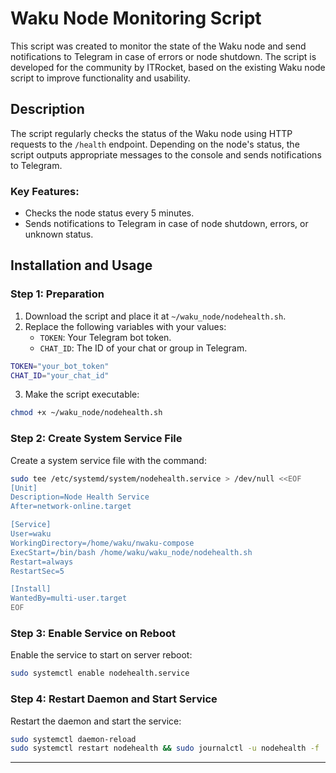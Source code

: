 # Waku Node Monitoring Script

This script was created to monitor the state of the Waku node and send notifications to Telegram in case of errors or node shutdown. The script is developed for the community by ITRocket, based on the existing Waku node script to improve functionality and usability.

## Description

The script regularly checks the status of the Waku node using HTTP requests to the `/health` endpoint. Depending on the node's status, the script outputs appropriate messages to the console and sends notifications to Telegram.

### Key Features:
- Checks the node status every 5 minutes.
- Sends notifications to Telegram in case of node shutdown, errors, or unknown status.

## Installation and Usage

### Step 1: Preparation

1. Download the script and place it at `~/waku_node/nodehealth.sh`.
2. Replace the following variables with your values:
    - `TOKEN`: Your Telegram bot token.
    - `CHAT_ID`: The ID of your chat or group in Telegram.

```bash
TOKEN="your_bot_token"
CHAT_ID="your_chat_id"
```

3. Make the script executable:

```bash
chmod +x ~/waku_node/nodehealth.sh
```

### Step 2: Create System Service File

Create a system service file with the command:

```bash
sudo tee /etc/systemd/system/nodehealth.service > /dev/null <<EOF
[Unit]
Description=Node Health Service
After=network-online.target

[Service]
User=waku
WorkingDirectory=/home/waku/nwaku-compose
ExecStart=/bin/bash /home/waku/waku_node/nodehealth.sh
Restart=always
RestartSec=5

[Install]
WantedBy=multi-user.target
EOF
```

### Step 3: Enable Service on Reboot

Enable the service to start on server reboot:

```bash
sudo systemctl enable nodehealth.service
```

### Step 4: Restart Daemon and Start Service

Restart the daemon and start the service:

```bash
sudo systemctl daemon-reload
sudo systemctl restart nodehealth && sudo journalctl -u nodehealth -f
```

---
